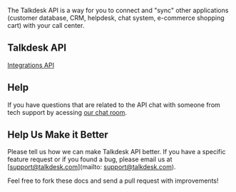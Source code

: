The Talkdesk API is a way for you to connect and "sync" other applications (customer database, CRM, helpdesk, chat system, e-commerce shopping cart) with your call center.

## Talkdesk API

[Integrations API](integrations)

## Help

If you have questions that are related to the API chat with someone from tech support by acessing [our chat room](http://www.hipchat.com/gyjJEVCEE).

## Help Us Make it Better

Please tell us how we can make Talkdesk API better. If you have a specific feature request or if you found a bug, please email us at [support@talkdesk.com](mailto: support@talkdesk.com).

Feel free to fork these docs and send a pull request with improvements!

